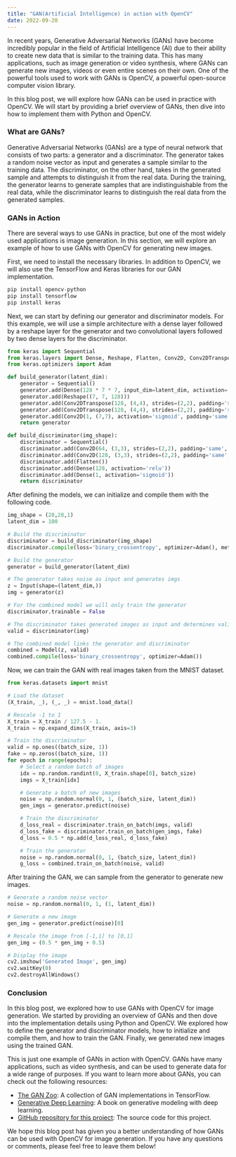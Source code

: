 ```yaml
---
title: "GAN(Artificial Intelligence) in action with OpenCV"
date: 2022-09-20
---
```





In recent years, Generative Adversarial Networks (GANs) have become incredibly popular in the field of Artificial Intelligence (AI) due to their ability to create new data that is similar to the training data. This has many applications, such as image generation or video synthesis, where GANs can generate new images, videos or even entire scenes on their own. One of the powerful tools used to work with GANs is OpenCV, a powerful open-source computer vision library. 

In this blog post, we will explore how GANs can be used in practice with OpenCV. We will start by providing a brief overview of GANs, then dive into how to implement them with Python and OpenCV.

### What are GANs?

Generative Adversarial Networks (GANs) are a type of neural network that consists of two parts: a generator and a discriminator. The generator takes a random noise vector as input and generates a sample similar to the training data. The discriminator, on the other hand, takes in the generated sample and attempts to distinguish it from the real data. During the training, the generator learns to generate samples that are indistinguishable from the real data, while the discriminator learns to distinguish the real data from the generated samples. 

### GANs in Action

There are several ways to use GANs in practice, but one of the most widely used applications is image generation. In this section, we will explore an example of how to use GANs with OpenCV for generating new images.

First, we need to install the necessary libraries. In addition to OpenCV, we will also use the TensorFlow and Keras libraries for our GAN implementation. 

```python
pip install opencv-python
pip install tensorflow
pip install keras
```

Next, we can start by defining our generator and discriminator models. For this example, we will use a simple architecture with a dense layer followed by a reshape layer for the generator and two convolutional layers followed by two dense layers for the discriminator.

```python
from keras import Sequential
from keras.layers import Dense, Reshape, Flatten, Conv2D, Conv2DTranspose
from keras.optimizers import Adam

def build_generator(latent_dim):
    generator = Sequential()
    generator.add(Dense(128 * 7 * 7, input_dim=latent_dim, activation='relu'))
    generator.add(Reshape((7, 7, 128)))
    generator.add(Conv2DTranspose(128, (4,4), strides=(2,2), padding='same', activation='relu'))
    generator.add(Conv2DTranspose(128, (4,4), strides=(2,2), padding='same', activation='relu'))
    generator.add(Conv2D(1, (7,7), activation='sigmoid', padding='same'))
    return generator

def build_discriminator(img_shape):
    discriminator = Sequential()
    discriminator.add(Conv2D(64, (3,3), strides=(2,2), padding='same', input_shape=img_shape, activation='relu'))
    discriminator.add(Conv2D(128, (3,3), strides=(2,2), padding='same', activation='relu'))
    discriminator.add(Flatten())
    discriminator.add(Dense(128, activation='relu'))
    discriminator.add(Dense(1, activation='sigmoid'))
    return discriminator
```

After defining the models, we can initialize and compile them with the following code. 

```python
img_shape = (28,28,1)
latent_dim = 100

# Build the discriminator
discriminator = build_discriminator(img_shape)
discriminator.compile(loss='binary_crossentropy', optimizer=Adam(), metrics=['accuracy'])

# Build the generator
generator = build_generator(latent_dim)

# The generator takes noise as input and generates imgs
z = Input(shape=(latent_dim,))
img = generator(z)

# For the combined model we will only train the generator
discriminator.trainable = False

# The discriminator takes generated images as input and determines validity
valid = discriminator(img)

# The combined model links the generator and discriminator
combined = Model(z, valid)
combined.compile(loss='binary_crossentropy', optimizer=Adam())
```

Now, we can train the GAN with real images taken from the MNIST dataset. 

```python
from keras.datasets import mnist

# Load the dataset
(X_train, _), (_, _) = mnist.load_data()

# Rescale -1 to 1
X_train = X_train / 127.5 - 1.
X_train = np.expand_dims(X_train, axis=3)

# Train the discriminator
valid = np.ones((batch_size, 1))
fake = np.zeros((batch_size, 1))
for epoch in range(epochs):
    # Select a random batch of images
    idx = np.random.randint(0, X_train.shape[0], batch_size)
    imgs = X_train[idx]

    # Generate a batch of new images
    noise = np.random.normal(0, 1, (batch_size, latent_dim))
    gen_imgs = generator.predict(noise)

    # Train the discriminator
    d_loss_real = discriminator.train_on_batch(imgs, valid)
    d_loss_fake = discriminator.train_on_batch(gen_imgs, fake)
    d_loss = 0.5 * np.add(d_loss_real, d_loss_fake)

    # Train the generator
    noise = np.random.normal(0, 1, (batch_size, latent_dim))
    g_loss = combined.train_on_batch(noise, valid)
```

After training the GAN, we can sample from the generator to generate new images. 

```python
# Generate a random noise vector
noise = np.random.normal(0, 1, (1, latent_dim))

# Generate a new image
gen_img = generator.predict(noise)[0]

# Rescale the image from [-1,1] to [0,1]
gen_img = (0.5 * gen_img + 0.5)

# Display the image
cv2.imshow('Generated Image', gen_img)
cv2.waitKey(0)
cv2.destroyAllWindows()
```

### Conclusion

In this blog post, we explored how to use GANs with OpenCV for image generation. We started by providing an overview of GANs and then dove into the implementation details using Python and OpenCV. We explored how to define the generator and discriminator models, how to initialize and compile them, and how to train the GAN. Finally, we generated new images using the trained GAN. 

This is just one example of GANs in action with OpenCV. GANs have many applications, such as video synthesis, and can be used to generate data for a wide range of purposes. If you want to learn more about GANs, you can check out the following resources:

- [The GAN Zoo](https://github.com/hindupuravinash/the-gan-zoo): A collection of GAN implementations in TensorFlow.
- [Generative Deep Learning](https://www.oreilly.com/library/view/generative-deep-learning/9781492041931/): A book on generative modeling with deep learning.
- [GitHub repository for this project](https://github.com/PauliSairanen/python-ai-opencv-gan): The source code for this project. 

We hope this blog post has given you a better understanding of how GANs can be used with OpenCV for image generation. If you have any questions or comments, please feel free to leave them below!